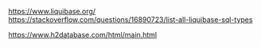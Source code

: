 https://www.liquibase.org/
https://stackoverflow.com/questions/16890723/list-all-liquibase-sql-types

https://www.h2database.com/html/main.html